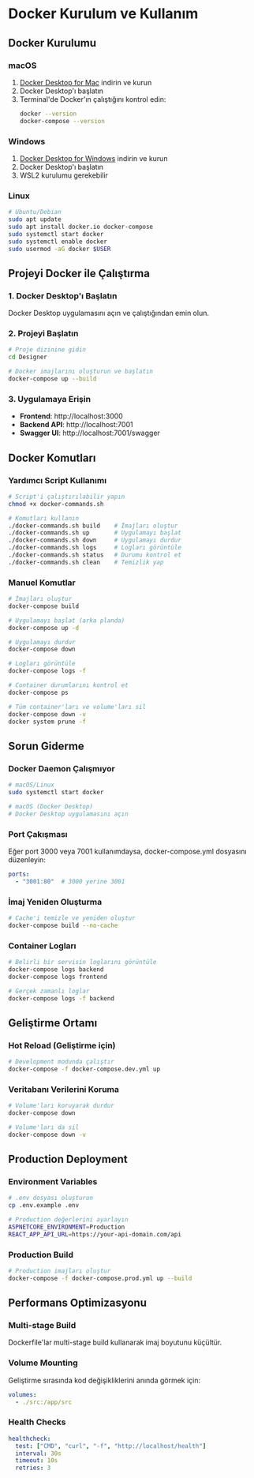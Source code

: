 # Docker Kurulum ve Kullanım

## Docker Kurulumu

### macOS
1. [Docker Desktop for Mac](https://docs.docker.com/desktop/install/mac-install/) indirin ve kurun
2. Docker Desktop'ı başlatın
3. Terminal'de Docker'ın çalıştığını kontrol edin:
   ```bash
   docker --version
   docker-compose --version
   ```

### Windows
1. [Docker Desktop for Windows](https://docs.docker.com/desktop/install/windows-install/) indirin ve kurun
2. Docker Desktop'ı başlatın
3. WSL2 kurulumu gerekebilir

### Linux
```bash
# Ubuntu/Debian
sudo apt update
sudo apt install docker.io docker-compose
sudo systemctl start docker
sudo systemctl enable docker
sudo usermod -aG docker $USER
```

## Projeyi Docker ile Çalıştırma

### 1. Docker Desktop'ı Başlatın
Docker Desktop uygulamasını açın ve çalıştığından emin olun.

### 2. Projeyi Başlatın
```bash
# Proje dizinine gidin
cd Designer

# Docker imajlarını oluşturun ve başlatın
docker-compose up --build
```

### 3. Uygulamaya Erişin
- **Frontend**: http://localhost:3000
- **Backend API**: http://localhost:7001
- **Swagger UI**: http://localhost:7001/swagger

## Docker Komutları

### Yardımcı Script Kullanımı
```bash
# Script'i çalıştırılabilir yapın
chmod +x docker-commands.sh

# Komutları kullanın
./docker-commands.sh build    # İmajları oluştur
./docker-commands.sh up       # Uygulamayı başlat
./docker-commands.sh down     # Uygulamayı durdur
./docker-commands.sh logs     # Logları görüntüle
./docker-commands.sh status   # Durumu kontrol et
./docker-commands.sh clean    # Temizlik yap
```

### Manuel Komutlar
```bash
# İmajları oluştur
docker-compose build

# Uygulamayı başlat (arka planda)
docker-compose up -d

# Uygulamayı durdur
docker-compose down

# Logları görüntüle
docker-compose logs -f

# Container durumlarını kontrol et
docker-compose ps

# Tüm container'ları ve volume'ları sil
docker-compose down -v
docker system prune -f
```

## Sorun Giderme

### Docker Daemon Çalışmıyor
```bash
# macOS/Linux
sudo systemctl start docker

# macOS (Docker Desktop)
# Docker Desktop uygulamasını açın
```

### Port Çakışması
Eğer port 3000 veya 7001 kullanımdaysa, docker-compose.yml dosyasını düzenleyin:
```yaml
ports:
  - "3001:80"  # 3000 yerine 3001
```

### İmaj Yeniden Oluşturma
```bash
# Cache'i temizle ve yeniden oluştur
docker-compose build --no-cache
```

### Container Logları
```bash
# Belirli bir servisin loglarını görüntüle
docker-compose logs backend
docker-compose logs frontend

# Gerçek zamanlı loglar
docker-compose logs -f backend
```

## Geliştirme Ortamı

### Hot Reload (Geliştirme için)
```bash
# Development modunda çalıştır
docker-compose -f docker-compose.dev.yml up
```

### Veritabanı Verilerini Koruma
```bash
# Volume'ları koruyarak durdur
docker-compose down

# Volume'ları da sil
docker-compose down -v
```

## Production Deployment

### Environment Variables
```bash
# .env dosyası oluşturun
cp .env.example .env

# Production değerlerini ayarlayın
ASPNETCORE_ENVIRONMENT=Production
REACT_APP_API_URL=https://your-api-domain.com/api
```

### Production Build
```bash
# Production imajları oluştur
docker-compose -f docker-compose.prod.yml up --build
```

## Performans Optimizasyonu

### Multi-stage Build
Dockerfile'lar multi-stage build kullanarak imaj boyutunu küçültür.

### Volume Mounting
Geliştirme sırasında kod değişikliklerini anında görmek için:
```yaml
volumes:
  - ./src:/app/src
```

### Health Checks
```yaml
healthcheck:
  test: ["CMD", "curl", "-f", "http://localhost/health"]
  interval: 30s
  timeout: 10s
  retries: 3
``` 